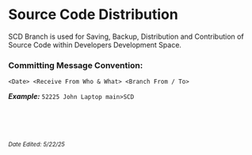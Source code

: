 # Source Code Distribution

SCD Branch is used for Saving, Backup, Distribution and Contribution of Source Code within Developers Development Space.

### Committing Message Convention:<br/>
`<Date> <Receive From Who & What> <Branch From / To>`

_**Example:**_ `52225 John Laptop main>SCD`

<br/><br/><br/><br/>_<sub>Date Edited: 5/22/25<sub/>_
